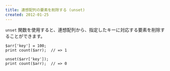 ```yaml
---
title: 連想配列の要素を削除する (unset)
created: 2012-01-25
---
```


`unset` 関数を使用すると、連想配列から、指定したキーに対応する要素を削除することができます。

~~~
$arr['key'] = 100;
print count($arr);  // => 1

unset($arr['key']);
print count($arr);  // => 0
~~~

